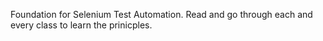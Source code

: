 Foundation for Selenium Test Automation. Read and go through each and every class to learn the prinicples.
